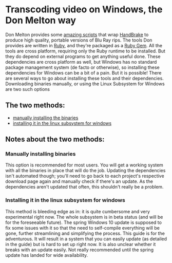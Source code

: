 # Transcoding video on Windows, the Don Melton way
Don Melton provides some [amazing scripts](https://github.com/donmelton/video_transcoding) that wrap [HandBrake](https://handbrake.fr/) to produce high quality, portable versions of Blu Ray rips. The tools Don provides are written in [Ruby](https://www.ruby-lang.org/en/), and they're packaged as a [Ruby Gem](https://rubygems.org/). All the tools are cross platform, requiring only the Ruby runtime to be installed. But they do depend on external programs to get anything useful done. These dependencies are cross platform as well, but Windows has no standard package management system (de facto or otherwise), so installing these dependencies for Windows can be a bit of a pain. But it is possible! There are several ways to go about installing these tools and their dependencies. Downloading binaries manually, or using the Linux Subsystem for Windows are two such options


## The two methods:
- [manually installing the binaries](https://github.com/JMoVS/installing_video_transcoding_on_windows/blob/master/native_method.md)
- [installing it in the linux subsystem for windows](https://github.com/JMoVS/installing_video_transcoding_on_windows/blob/master/lxss_method.md)

## Notes about the two methods:

### Manually installing binaries

This option is recommended for most users. You will get a working system with all the binaries in place that will do the job. Updating the dependencies isn't automated though; you'll need to go back to each project's respective download page again and manually check if there's an update. As the dependencies aren't updated that often, this shouldn't really be a problem.

### Installing it in the linux subsystem for windows

This method is bleeding edge as in: it is quite cumbersome and very experimental right now. The whole subsystem is in beta status (and will be for the foreseeable future). The spring Windows 10 update is supposed to fix some issues with it so that the need to self-compile everything will be gone, further streamlining and simplifying the process.
This guide is for the adventurous. It will result in a system that you can easily update (as detailed in the guide) but is hard to set up right now. It is also unclear whether it breaks with an update easily. Not really recommended until the spring update has landed for wide availability.
